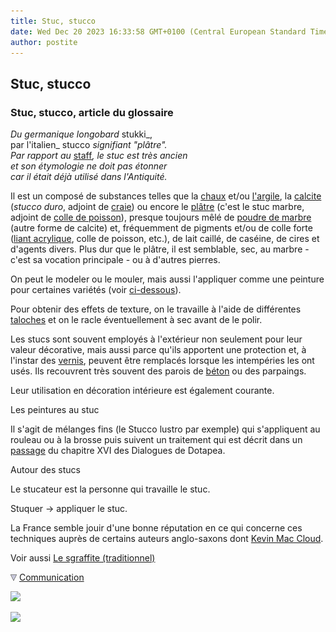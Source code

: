 ```yaml
---
title: Stuc, stucco
date: Wed Dec 20 2023 16:33:58 GMT+0100 (Central European Standard Time)
author: postite
---
```


## Stuc, stucco
### Stuc, stucco, article du glossaire
 _Du germanique longobard_ stukki_,  
par l'italien_ stucco _signifiant "plâtre".  
Par rapport au_ [staff](staff.html)_, le stuc est très ancien  
et son étymologie ne doit pas étonner  
car il était déjà utilisé dans l'Antiquité._

Il est un composé de substances telles que la [chaux](chaux.html) et/ou [l'argile](argile.html), la [calcite](calcite.html) (_stucco duro_, adjoint de [craie](craie.html)) ou encore le [plâtre](platresculpt.html) (c'est le stuc marbre, adjoint de [colle de poisson](colledepoisson.html)), presque toujours mêlé de [poudre de marbre](chargesincolores.html#lapoudredemarbre) (autre forme de calcite) et, fréquemment de pigments et/ou de colle forte ([liant acrylique](acryliquegloss.html), colle de poisson, etc.), de lait caillé, de caséine, de cires et d'agents divers. Plus dur que le plâtre, il est semblable, sec, au marbre - c'est sa vocation principale - ou à d'autres pierres.

On peut le modeler ou le mouler, mais aussi l'appliquer comme une peinture pour certaines variétés (voir [ci-dessous](stuc.html#peinturesstuc)).

Pour obtenir des effets de texture, on le travaille à l'aide de différentes [taloches](taloche.html) et on le racle éventuellement à sec avant de le polir.

Les stucs sont souvent employés à l'extérieur non seulement pour leur valeur décorative, mais aussi parce qu'ils apportent une protection et, à l'instar des [vernis](vernis.html), peuvent être remplacés lorsque les intempéries les ont usés. Ils recouvrent très souvent des parois de [béton](beton.html) ou des parpaings.

Leur utilisation en décoration intérieure est également courante.

Les peintures au stuc

Il s'agit de mélanges fins (le Stucco lustro par exemple) qui s'appliquent au rouleau ou à la brosse puis suivent un traitement qui est décrit dans un [passage](stuc.html#peinturesstuc) du chapitre XVI des Dialogues de Dotapea.

Autour des stucs

Le stucateur est la personne qui travaille le stuc.

Stuquer -> appliquer le stuc.

La France semble jouir d'une bonne réputation en ce qui concerne ces techniques auprès de certains auteurs anglo-saxons dont [Kevin Mac Cloud](livres.html#maccloud).

Voir aussi [Le sgraffite (traditionnel)](gratte.html#sgraffite)



![](images/flechebas.gif) [Communication](http://www.artrealite.com/annonceurs.htm) 

[![](https://cbonvin.fr/sites/regie.artrealite.com/visuels/campagne1.png)](index-2.html#20131014)

![](https://cbonvin.fr/sites/regie.artrealite.com/visuels/campagne2.png)